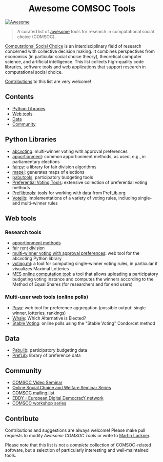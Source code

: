 <h1 align="center">
  Awesome COMSOC Tools
</h1>

[![Awesome](https://awesome.re/badge.svg)](https://awesome.re)

> A curated list of [awesome](https://github.com/sindresorhus/awesome/blob/main/awesome.md) tools for research in computational social choice (COMSOC).

[Computational Social Choice](https://en.wikipedia.org/wiki/Computational_social_choice) is an interdisciplinary field of research concerned with collective decision making. It combines perspectives from economics (in particular social choice theory), theoretical computer science, and artificial intelligence.
This list collects high-quality code libraries, software tools and web applications that support research in computational social choice. 

[Contributions](#contribute) to this list are very welcome!

## Contents

- [Python Libraries](#python-libraries)
- [Web tools](#web-tools)
- [Data](#data)
- [Community](#community)

## Python Libraries

- [abcvoting](https://github.com/martinlackner/abcvoting): multi-winner voting with approval preferences <!--[![PyPi](https://badgen.net/pypi/v/abcvoting)](https://pypi.org/project/abcvoting/) [![docs](https://img.shields.io/badge/docs-available-green)](https://abcvoting.readthedocs.io/en/latest/) ![](https://img.shields.io/github/last-commit/martinlackner/abcvoting)-->
- [apportionment](https://github.com/martinlackner/apportionment): common apportionment methods, as used, e.g., in parliamentary elections <!--![https://pypi.python.org/pypi/apportionment](https://img.shields.io/pypi/v/apportionment.svg) [![docs](https://img.shields.io/badge/docs-no-red)]() ![](https://img.shields.io/github/last-commit/martinlackner/apportionment)-->
- [fairpy](https://github.com/erelsgl/fairpy): a library for fair division algorithms
- [mapel](https://github.com/szufix/mapel): generates maps of elections <!--![https://pypi.python.org/pypi/mapel](https://img.shields.io/pypi/v/mapel.svg) [![docs](https://img.shields.io/badge/docs-no-red)]() ![](https://img.shields.io/github/last-commit/szufix/mapel)-->
- [pabutools](https://github.com/pbvoting/pabutools): participatory budgeting tools
- [Preferential Voting Tools](https://github.com/voting-tools/pref_voting): extensive collection of preferential voting methods <!--[![pypi](https://img.shields.io/pypi/v/pref_voting.svg)](https://pypi.python.org/pypi/pref_voting) [![docs](https://img.shields.io/badge/docs-available-green)](https://pref-voting.readthedocs.io/en/latest/) ![](https://img.shields.io/github/last-commit/voting-tools/pref_voting)-->
- [Preflibtools](https://github.com/PrefLib/preflibtools): tools for working with data from PrefLib.org <!--[![pypi](https://img.shields.io/pypi/v/preflibtools.svg)](https://pypi.python.org/pypi/preflibtools) [![docs](https://img.shields.io/badge/docs-available-green)](https://www.docs.preflib.org/) ![](https://img.shields.io/github/last-commit/PrefLib/preflibtools)-->
- [Votelib](https://github.com/simberaj/votelib): implementations of a variety of voting rules, including single- and multi-winner rules <!--[![pypi](https://img.shields.io/pypi/v/votelib.svg)](https://pypi.python.org/pypi/votelib) [![docs](https://img.shields.io/badge/docs-available-green)](https://votelib.readthedocs.io/en/latest/) ![](https://img.shields.io/github/last-commit/simberaj/votelib)-->


## Web tools

### Research tools

- [apportionment methods](https://pref.tools/apportionment/) 
- [fair rent division](https://pref.tools/rent/)
- [multi-winner voting with approval preferences](https://pref.tools/abcvoting/): web tool for the abcvoting Python library
- [voting.ml](https://voting.ml/): a tool for computing single-winner voting rules, in particular it visualizes Maximal Lotteries
- [MES online computation tool](https://equalshares.net/tools/compute): a tool that allows uploading a participatory budgeting voting instance and computes the winners according to the Method of Equal Shares (for researchers and for end users)

### Multi-user web tools (online polls)

- [Pnyx](https://pnyx.dss.in.tum.de/): web tool for preference aggregation (possible output: single winner, lotteries, rankings)
- [Whale](https://whale5.noiraudes.net/): Which Alternative is Elected?
- [Stable Voting](https://stablevoting.org/): online polls using the "Stable Voting" Condorcet method
 

## Data

- [Pabulib](http://pabulib.org/): participatory budgeting data
- [PrefLib](https://www.preflib.org/): library of preference data


## Community

- [COMSOC Video Seminar](https://www.comsocseminar.org/)
- [Online Social Choice and Welfare Seminar Series](https://sites.google.com/view/2021onlinescwseminars)
- [COMSOC mailing list](https://lists.duke.edu/sympa/info/comsoc)
- [EDDY - European Digital DemocracY network](https://sites.google.com/rug.nl/eddynetwork/)
- [COMSOC workshop series](https://research.illc.uva.nl/COMSOC/workshops.html)

## Contribute

Contributions and suggestions are always welcome! Please make pull requests to modify *Awesome COMSOC Tools* or write to [Martin Lackner](mailto:lackner@dbai.tuwien.ac.at).

Please note that this list is not a *complete* collection of COMSOC-related software, but a selection of particularly interesting and well-maintained tools. 
